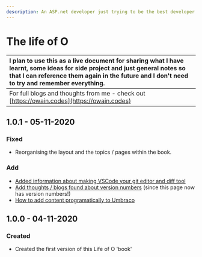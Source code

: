 ```yaml
---
description: An ASP.net developer just trying to be the best developer he can be.
---
```


# The life of O

| I plan to use this as a live document for sharing what I have learnt, some ideas for side project and just general notes so that I can reference them again in the future and I don't need to try and remember everything. |
| :--- |
| For full blogs and thoughts from me - check out [https://owain.codes](https://owain.codes) |

## 1.0.1 - 05-11-2020

### Fixed

* Reorganising the layout and the topics / pages within the book.

### Add

* [Added information about making VSCode your git editor and diff tool](git/command-line/making-vscode-your-git-editor-and-diff-tool.md)
* [Add thoughts / blogs found about version numbers](blogs-1/future-ideas.md) \(since this page now has version numbers!\)
* [How to add content programatically to Umbraco](coding/umbraco/adding-content-to-the-backoffice.md)

## 1.0.0 - 04-11-2020

### Created

* Created the first version of this Life of O 'book'



